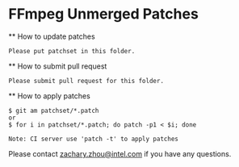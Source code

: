 FFmpeg Unmerged Patches
========================

** How to update patches

    Please put patchset in this folder.
    
** How to submit pull request

    Please submit pull request for this folder.

** How to apply patches

    $ git am patchset/*.patch
    or
    $ for i in patchset/*.patch; do patch -p1 < $i; done

    Note: CI server use 'patch -t' to apply patches


Please contact zachary.zhou@intel.com if you have any questions.
